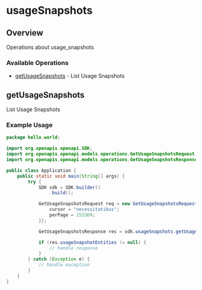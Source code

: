 # usageSnapshots

## Overview

Operations about usage_snapshots

### Available Operations

* [getUsageSnapshots](#getusagesnapshots) - List Usage Snapshots

## getUsageSnapshots

List Usage Snapshots

### Example Usage

```java
package hello.world;

import org.openapis.openapi.SDK;
import org.openapis.openapi.models.operations.GetUsageSnapshotsRequest;
import org.openapis.openapi.models.operations.GetUsageSnapshotsResponse;

public class Application {
    public static void main(String[] args) {
        try {
            SDK sdk = SDK.builder()
                .build();

            GetUsageSnapshotsRequest req = new GetUsageSnapshotsRequest() {{
                cursor = "necessitatibus";
                perPage = 153369;
            }};            

            GetUsageSnapshotsResponse res = sdk.usageSnapshots.getUsageSnapshots(req);

            if (res.usageSnapshotEntities != null) {
                // handle response
            }
        } catch (Exception e) {
            // handle exception
        }
    }
}
```
